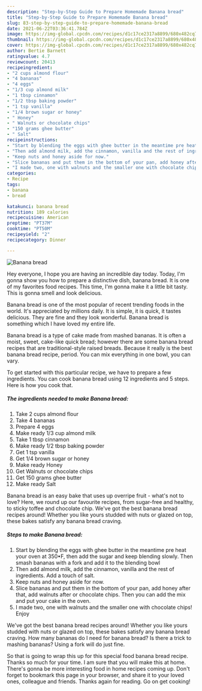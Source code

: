 ```yaml
---
description: "Step-by-Step Guide to Prepare Homemade Banana bread"
title: "Step-by-Step Guide to Prepare Homemade Banana bread"
slug: 83-step-by-step-guide-to-prepare-homemade-banana-bread
date: 2021-06-22T03:36:41.784Z
image: https://img-global.cpcdn.com/recipes/d1c17ce2317a8899/680x482cq70/banana-bread-recipe-main-photo.jpg
thumbnail: https://img-global.cpcdn.com/recipes/d1c17ce2317a8899/680x482cq70/banana-bread-recipe-main-photo.jpg
cover: https://img-global.cpcdn.com/recipes/d1c17ce2317a8899/680x482cq70/banana-bread-recipe-main-photo.jpg
author: Bertie Barnett
ratingvalue: 4.7
reviewcount: 20413
recipeingredient:
- "2 cups almond flour"
- "4 bananas"
- "4 eggs"
- "1/3 cup almond milk"
- "1 tbsp cinnamon"
- "1/2 tbsp baking powder"
- "1 tsp vanilla"
- "1/4 brown sugar or honey"
- " Honey"
- " Walnuts or chocolate chips"
- "150 grams ghee butter"
- " Salt"
recipeinstructions:
- "Start by blending the eggs with ghee butter in the meantime pre heat your oven at 350•F, then add the sugar and keep blending slowly. Then smash bananas with a fork and add it to the blending bowl"
- "Then add almond milk, add the cinnamon, vanilla and the rest of ingredients. Add a touch of salt."
- "Keep nuts and honey aside for now."
- "Slice bananas and put them in the bottom of your pan, add honey after that, add walnuts after or chocolate chips. Then you can add the mix and put your cake in the oven."
- "I made two, one with walnuts and the smaller one with chocolate chips! Enjoy"
categories:
- Recipe
tags:
- banana
- bread

katakunci: banana bread 
nutrition: 189 calories
recipecuisine: American
preptime: "PT37M"
cooktime: "PT50M"
recipeyield: "2"
recipecategory: Dinner

---
```



![Banana bread](https://img-global.cpcdn.com/recipes/d1c17ce2317a8899/680x482cq70/banana-bread-recipe-main-photo.jpg)

Hey everyone, I hope you are having an incredible day today. Today, I'm gonna show you how to prepare a distinctive dish, banana bread. It is one of my favorites food recipes. This time, I'm gonna make it a little bit tasty. This is gonna smell and look delicious.

Banana bread is one of the most popular of recent trending foods in the world. It's appreciated by millions daily. It is simple, it is quick, it tastes delicious. They are fine and they look wonderful. Banana bread is something which I have loved my entire life.

Banana bread is a type of cake made from mashed bananas. It is often a moist, sweet, cake-like quick bread; however there are some banana bread recipes that are traditional-style raised breads. Because it really is the best banana bread recipe, period. You can mix everything in one bowl, you can vary.


To get started with this particular recipe, we have to prepare a few ingredients. You can cook banana bread using 12 ingredients and 5 steps. Here is how you cook that.

<!--inarticleads1-->

##### The ingredients needed to make Banana bread:

1. Take 2 cups almond flour
1. Take 4 bananas
1. Prepare 4 eggs
1. Make ready 1/3 cup almond milk
1. Take 1 tbsp cinnamon
1. Make ready 1/2 tbsp baking powder
1. Get 1 tsp vanilla
1. Get 1/4 brown sugar or honey
1. Make ready  Honey
1. Get  Walnuts or chocolate chips
1. Get 150 grams ghee butter
1. Make ready  Salt


Banana bread is an easy bake that uses up overripe fruit - what&#39;s not to love? Here, we round up our favourite recipes, from sugar-free and healthy, to sticky toffee and chocolate chip. We&#39;ve got the best banana bread recipes around! Whether you like yours studded with nuts or glazed on top, these bakes satisfy any banana bread craving. 

<!--inarticleads2-->

##### Steps to make Banana bread:

1. Start by blending the eggs with ghee butter in the meantime pre heat your oven at 350•F, then add the sugar and keep blending slowly. Then smash bananas with a fork and add it to the blending bowl
1. Then add almond milk, add the cinnamon, vanilla and the rest of ingredients. Add a touch of salt.
1. Keep nuts and honey aside for now.
1. Slice bananas and put them in the bottom of your pan, add honey after that, add walnuts after or chocolate chips. Then you can add the mix and put your cake in the oven.
1. I made two, one with walnuts and the smaller one with chocolate chips! Enjoy


We&#39;ve got the best banana bread recipes around! Whether you like yours studded with nuts or glazed on top, these bakes satisfy any banana bread craving. How many bananas do I need for banana bread? Is there a trick to mashing bananas? Using a fork will do just fine. 

So that is going to wrap this up for this special food banana bread recipe. Thanks so much for your time. I am sure that you will make this at home. There's gonna be more interesting food in home recipes coming up. Don't forget to bookmark this page in your browser, and share it to your loved ones, colleague and friends. Thanks again for reading. Go on get cooking!
